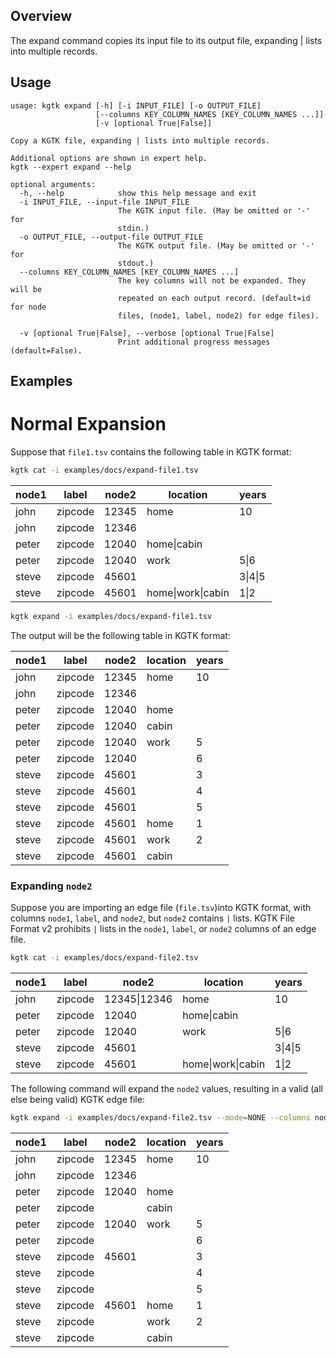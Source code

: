 ## Overview

The expand command copies its input file to its output file,
expanding | lists into multiple records.

## Usage

```
usage: kgtk expand [-h] [-i INPUT_FILE] [-o OUTPUT_FILE]
                   [--columns KEY_COLUMN_NAMES [KEY_COLUMN_NAMES ...]]
                   [-v [optional True|False]]

Copy a KGTK file, expanding | lists into multiple records. 

Additional options are shown in expert help.
kgtk --expert expand --help

optional arguments:
  -h, --help            show this help message and exit
  -i INPUT_FILE, --input-file INPUT_FILE
                        The KGTK input file. (May be omitted or '-' for
                        stdin.)
  -o OUTPUT_FILE, --output-file OUTPUT_FILE
                        The KGTK output file. (May be omitted or '-' for
                        stdout.)
  --columns KEY_COLUMN_NAMES [KEY_COLUMN_NAMES ...]
                        The key columns will not be expanded. They will be
                        repeated on each output record. (default=id for node
                        files, (node1, label, node2) for edge files).

  -v [optional True|False], --verbose [optional True|False]
                        Print additional progress messages (default=False).
```

## Examples

# Normal Expansion

Suppose that `file1.tsv` contains the following table in KGTK format:

```bash
kgtk cat -i examples/docs/expand-file1.tsv
```

| node1 | label | node2 | location | years |
| -- | -- | -- | -- | -- |
| john | zipcode | 12345 | home | 10 |
| john | zipcode | 12346 |  |  |
| peter | zipcode | 12040 | home\|cabin |  |
| peter | zipcode | 12040 | work | 5\|6 |
| steve | zipcode | 45601 |  | 3\|4\|5 |
| steve | zipcode | 45601 | home\|work\|cabin | 1\|2 |

```bash
kgtk expand -i examples/docs/expand-file1.tsv
```

The output will be the following table in KGTK format:

| node1 | label | node2 | location | years |
| -- | -- | -- | -- | -- |
| john | zipcode | 12345 | home | 10 |
| john | zipcode | 12346 |  |  |
| peter | zipcode | 12040 | home |  |
| peter | zipcode | 12040 | cabin |  |
| peter | zipcode | 12040 | work | 5 |
| peter | zipcode | 12040 |  | 6 |
| steve | zipcode | 45601 |  | 3 |
| steve | zipcode | 45601 |  | 4 |
| steve | zipcode | 45601 |  | 5 |
| steve | zipcode | 45601 | home | 1 |
| steve | zipcode | 45601 | work | 2 |
| steve | zipcode | 45601 | cabin |  |

### Expanding `node2`

Suppose you are importing an edge file (`file.tsv`)into KGTK format, with
columns `node1`, `label`, and `node2`, but `node2` contains `|` lists.  KGTK
File Format v2 prohibits `|` lists in the `node1`, `label`, or `node2` columns
of an edge file.

```bash
kgtk cat -i examples/docs/expand-file2.tsv
```

| node1 | label | node2 | location | years |
| -- | -- | -- | -- | -- |
| john | zipcode | 12345\|12346 | home | 10 |
| peter | zipcode | 12040 | home\|cabin |  |
| peter | zipcode | 12040 | work | 5\|6 |
| steve | zipcode | 45601 |  | 3\|4\|5 |
| steve | zipcode | 45601 | home\|work\|cabin | 1\|2 |


The following command will expand the `node2` values, resulting
in a valid (all else being valid) KGTK edge file:

```bash
kgtk expand -i examples/docs/expand-file2.tsv --mode=NONE --columns node1 label
```
| node1 | label | node2 | location | years |
| -- | -- | -- | -- | -- |
| john | zipcode | 12345 | home | 10 |
| john | zipcode | 12346 |  |  |
| peter | zipcode | 12040 | home |  |
| peter | zipcode |  | cabin |  |
| peter | zipcode | 12040 | work | 5 |
| peter | zipcode |  |  | 6 |
| steve | zipcode | 45601 |  | 3 |
| steve | zipcode |  |  | 4 |
| steve | zipcode |  |  | 5 |
| steve | zipcode | 45601 | home | 1 |
| steve | zipcode |  | work | 2 |
| steve | zipcode |  | cabin |  |
